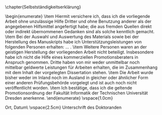 \chapter{Selbstständigkeitserklärung}

\begin{enumerate}
\item Hiermit	versichere	ich,	dass	ich	die	vorliegende	Arbeit	ohne	unzulässige	Hilfe	Dritter	
und	ohne	Benutzung	anderer	als	der	angegebenen	Hilfsmittel	angefertigt	habe;	die	aus	
fremden	Quellen	direkt	oder	indirekt	übernommenen	Gedanken	sind	als	solche	kenntlich	gemacht.
\item Bei	der	Auswahl	und	Auswertung	des	Materials	sowie	bei	der	Herstellung	des	Manuskripts	habe	ich	Unterstützungsleistungen	von	folgenden	Personen	erhalten:	…	.
\item Weitere	Personen	waren	an	der	geistigen	Herstellung	der	 vorliegenden	Arbeit	nicht	beteiligt.	Insbesondere	habe	ich	nicht	die	Hilfe	eines	kommerziellen	Promotionsberaters in	Anspruch	genommen.	Dritte	haben	von	mir	weder	unmittelbar	noch	mittelbar	geldwerte	Leistungen	für	Arbeiten	erhalten,	die	im	Zusammenhang	mit	dem	Inhalt	der	vorgelegten	Dissertation	stehen.
\item Die	Arbeit	wurde	bisher	weder	im	Inland	noch	im	Ausland	in	gleicher	oder	ähnlicher	Form	 einer	 anderen	 Prüfungsbehörde	 vorgelegt	 und	ist	 auch	 noch	 nicht	 veröffentlicht	worden.
\item Ich	 bestätige, dass ich die	geltende Promotionsordnung der Fakultät	 Informatik	 der	Technischen	Universität	Dresden anerkenne.
\end{enumerate}
\vspace{1.0cm}

Ort,	Datum\\
\vspace{2.5cm}
Unterschrift	des	Doktoranden

